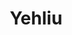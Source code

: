 ---
image_path: /images/photography/03.png
title: Yehliu
caption: Yehliu Geological Park, Taiwan in 2015
order: 2
---
